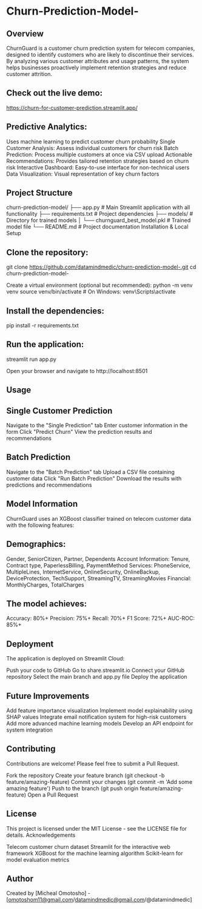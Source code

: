 # Churn-Prediction-Model-

## Overview
ChurnGuard is a customer churn prediction system for telecom companies, designed to identify customers who are likely to discontinue their services. By analyzing various customer attributes and usage patterns, the system helps businesses proactively implement retention strategies and reduce customer attrition.

## Check out the live demo: 

https://churn-for-customer-prediction.streamlit.app/

## Predictive Analytics:

Uses machine learning to predict customer churn probability
Single Customer Analysis: Assess individual customers for churn risk
Batch Prediction: Process multiple customers at once via CSV upload
Actionable Recommendations: Provides tailored retention strategies based on churn risk
Interactive Dashboard: Easy-to-use interface for non-technical users
Data Visualization: Visual representation of key churn factors

## Project Structure
churn-prediction-model/
├── app.py              # Main Streamlit application with all functionality
├── requirements.txt    # Project dependencies
├── models/             # Directory for trained models
│   └── churnguard_best_model.pkl  # Trained model file
└── README.md           # Project documentation
Installation & Local Setup

## Clone the repository:
git clone https://github.com/datamindmedic/churn-prediction-model-.git
cd churn-prediction-model-

Create a virtual environment (optional but recommended):
python -m venv venv
source venv/bin/activate  # On Windows: venv\Scripts\activate

## Install the dependencies:

pip install -r requirements.txt

## Run the application:

streamlit run app.py

Open your browser and navigate to http://localhost:8501

## Usage

## Single Customer Prediction

Navigate to the "Single Prediction" tab
Enter customer information in the form
Click "Predict Churn"
View the prediction results and recommendations

## Batch Prediction

Navigate to the "Batch Prediction" tab
Upload a CSV file containing customer data
Click "Run Batch Prediction"
Download the results with predictions and recommendations

## Model Information
ChurnGuard uses an XGBoost classifier trained on telecom customer data with the following features:

## Demographics: 

Gender, SeniorCitizen, Partner, Dependents
Account Information: Tenure, Contract type, PaperlessBilling, PaymentMethod
Services: PhoneService, MultipleLines, InternetService, OnlineSecurity, OnlineBackup, DeviceProtection, TechSupport, StreamingTV, StreamingMovies
Financial: MonthlyCharges, TotalCharges

## The model achieves:

Accuracy: 80%+
Precision: 75%+
Recall: 70%+
F1 Score: 72%+
AUC-ROC: 85%+

## Deployment
The application is deployed on Streamlit Cloud: 

Push your code to GitHub
Go to share.streamlit.io
Connect your GitHub repository
Select the main branch and app.py file
Deploy the application

## Future Improvements

Add feature importance visualization
Implement model explainability using SHAP values
Integrate email notification system for high-risk customers
Add more advanced machine learning models
Develop an API endpoint for system integration

## Contributing

Contributions are welcome! Please feel free to submit a Pull Request.

Fork the repository
Create your feature branch (git checkout -b feature/amazing-feature)
Commit your changes (git commit -m 'Add some amazing feature')
Push to the branch (git push origin feature/amazing-feature)
Open a Pull Request

## License

This project is licensed under the MIT License - see the LICENSE file for details.
Acknowledgements

Telecom customer churn dataset
Streamlit for the interactive web framework
XGBoost for the machine learning algorithm
Scikit-learn for model evaluation metrics

## Author

Created by [Micheal Omotosho] - [omotoshom11@gmail.com/datamindmedic@gmail.com/@datamindmedic]
